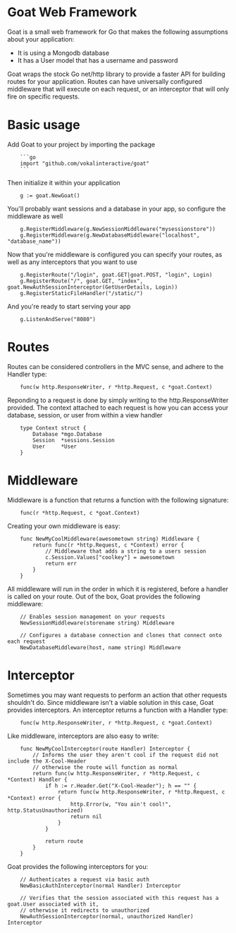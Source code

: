 Goat Web Framework
==================

Goat is a small web framework for Go that makes the following assumptions about your application:

* It is using a Mongodb database
* It has a User model that has a username and password

Goat wraps the stock Go net/http library to provide a faster API for building routes for your application.
Routes can have universally configured middleware that will execute on each request, or an interceptor
that will only fire on specific requests.

# Basic usage

Add Goat to your project by importing the package

        ```go
        import "github.com/vokalinteractive/goat"
        ```

Then initialize it within your application

        g := goat.NewGoat()

You'll probably want sessions and a database in your app, so configure the middleware as well

        g.RegisterMiddleware(g.NewSessionMiddleware("mysessionstore"))
	    g.RegisterMiddleware(g.NewDatabaseMiddleware("localhost", "database_name"))

Now that you're middleware is configured you can specify your routes, as well as any interceptors that you
want to use

        g.RegisterRoute("/login", goat.GET|goat.POST, "login", Login)
        g.RegisterRoute("/", goat.GET, "index", goat.NewAuthSessionInterceptor(GetUserDetails, Login))
        g.RegisterStaticFileHandler("/static/")

And you're ready to start serving your app

        g.ListenAndServe("8080")

# Routes

Routes can be considered controllers in the MVC sense, and adhere to the Handler type:

        func(w http.ResponseWriter, r *http.Request, c *goat.Context)

Reponding to a request is done by simply writing to the http.ResponseWriter provided. 
The context attached to each request is how you can access your database, 
session, or user from within a view handler

        type Context struct {
            Database *mgo.Database
            Session  *sessions.Session
            User     *User
        }

# Middleware

Middleware is a function that returns a function with the following signature:

        func(r *http.Request, c *goat.Context)

Creating your own middleware is easy:

        func NewMyCoolMiddleware(awesometown string) Middleware {
            return func(r *http.Request, c *Context) error {
                // Middleware that adds a string to a users session
                c.Session.Values["coolkey"] = awesometown
                return err
            }
        }

All middleware will run in the order in which it is registered, before a handler is called on your route.
Out of the box, Goat provides the following middleware:

        // Enables session management on your requests
        NewSessionMiddleware(storename string) Middleware

        // Configures a database connection and clones that connect onto each request
        NewDatabaseMiddleware(host, name string) Middleware

# Interceptor

Sometimes you may want requests to perform an action that other requests shouldn't do. Since middleware isn't a
viable solution in this case, Goat provides interceptors. An interceptor returns a function with a Handler
type:

        func(w http.ResponseWriter, r *http.Request, c *goat.Context)

Like middleware, interceptors are also easy to write:

        func NewMyCoolInterceptor(route Handler) Interceptor {
            // Informs the user they aren't cool if the request did not include the X-Cool-Header
            // otherwise the route will function as normal
            return func(w http.ResponseWriter, r *http.Request, c *Context) Handler {
                if h := r.Header.Get("X-Cool-Header"); h == "" {
                    return func(w http.ResponseWriter, r *http.Request, c *Context) error {
                        http.Error(w, "You ain't cool!", http.StatusUnauthorized)
                        return nil
                    }
                }

                return route
            }
        }

Goat provides the following interceptors for you:

        // Authenticates a request via basic auth
        NewBasicAuthInterceptor(normal Handler) Interceptor

        // Verifies that the session associated with this request has a goat.User associated with it,
        // otherwise it redirects to unauthorized
        NewAuthSessionInterceptor(normal, unauthorized Handler) Interceptor
